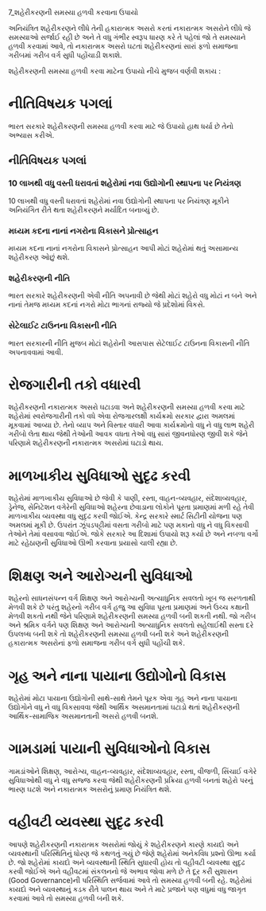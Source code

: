 7_શહેરીકરણની સમસ્યા હળવી કરવાના ઉપાયો

અનિયંત્રિત શહેરીકરણને લીધે તેની હકારાત્મક અસરો કરતાં નકારાત્મક અસરોને લીધે જે સમસ્યાઓ સર્જાઈ રહી છે અને તે વધુ ગંભીર સ્વરૂપ ધારણ કરે તે પહેલાં જો તે સમસ્યાને હળવી કરવામાં આવે, તો નકારાત્મક અસરો ઘટતાં શહેરીકરણનાં સારાં ફળો સમાજના ગરીબમાં ગરીબ વર્ગ સુધી પહોંચાડી શકાશે.

શહેરીકરણની સમસ્યા હળવી કરવા માટેના ઉપાયો નીચે મુજબ વર્ણવી શકાય :

# નીતિવિષયક પગલાં
ભારત સરકારે શહેરીકરણની સમસ્યા હળવી કરવા માટે જે ઉપાયો હાથ ધર્યા છે તેનો અભ્યાસ કરીએ.

## નીતિવિષયક પગલાં
### 10 લાખથી વધુ વસ્તી ધરાવતાં શહેરોમાં નવા ઉદ્યોગોની સ્થાપના પર નિયંત્રણ
10 લાખથી વધુ વસ્તી ધરાવતાં શહેરોમાં નવા ઉદ્યોગોની સ્થાપના પર નિયંત્રણ મૂકીને અનિયંગિત રીતે થતા શહેરીકરણને મર્યાદિત બનાવ્યું છે.

### મધ્યમ કદના નાનાં નગરોના વિકાસને પ્રોત્સાહન
મધ્યમ કદના નાનાં નગરોના વિકાસને પ્રોત્સાહન આપી મોટાં શહેરોમાં થતું અસામાન્ય શહેરીકરણ ઓછું થશે.

### શહેરીકરણની નીતિ
ભારત સરકારે શહેરીકરણની એવી નીતિ અપનાવી છે જેથી મોટાં શહેરો વધુ મોટાં ન બને અને નાનાં તેમજ મધ્યમ કદનાં નગરો મોટા ભાગનાં રાજ્યો જે પ્રદેશોમાં વિકસે.

### સેટેલાઈટ ટાઉનના વિકાસની નીતિ
ભારત સરકારની નીતિ મુજબ મોટાં શહેરોની આસપાસ સેટેલાઈટ ટાઉનના વિકાસની નીતિ અપનાવવામાં આવી.

# રોજગારીની તકો વધારવી
શહેરીકરણની નકારાત્મક અસરો ઘટાડવા અને શહેરીકરણની સમસ્યા હળવી કરવા માટે શહેરોમાં સ્વરોજગારીની તકો વધે એવા રોજગારલક્ષી કાર્યક્રમો સરકાર દ્વારા અમલમાં મૂકવામાં આવ્યા છે. તેનો વ્યાપ અને વિસ્તાર વધારી આવા કાર્યક્રમોનો વધુ ને વધુ લાભ શહેરી ગરીબો લેતા થાય જેથી તેઓની આવક વધતા તેઓ વધુ સારાં જીવનધોરણ જીવી શકે જેને પરિણામે શહેરીકરણની નકારાત્મક અસરોમાં ઘટાડો થાય.

# માળખાકીય સુવિધાઓ સુદૃઢ કરવી
શહેરોમાં માળખાકીય સુવિધાઓ છે જેવી કે પાણી, રસ્તા, વાહન-વ્યવહાર, સંદેશાવ્યવહાર, ડ્રેનેજ, સેનિટેશન વગેરેની સુવિધાઓ શહેરના છેવાડાના લોકોને પૂરતા પ્રમાણમાં મળી રહે તેવી માળખાકીય વ્યવસ્થા વધુ સુદૃઢ કરવી જોઈએ. કેન્દ્ર સરકારે સ્માર્ટ સિટીની યોજના પણ અમલમાં મૂકી છે.
ઉપરાંત ઝૂંપડપટ્ટીમાં વસતા ગરીબો માટે પણ મકાનો વધુ ને વધુ વિકસાવી તેઓને તેમાં વસાવવા જોઈએ. જોકે સરકારે આ દિશામાં ઉપાયો શરૂ કર્યા છે અને નબળા વર્ગો માટે રહેઠાણની સુવિધાઓ ઊભી કરવાના પ્રયાસો ચાલી રહ્યા છે.

# શિક્ષણ અને આરોગ્યની સુવિધાઓ
શહેરનો સાધનસંપન્ન વર્ગ શિક્ષણ અને આરોગ્યની અત્યાધુનિક સવલતો ખૂબ જ સરળતાથી મેળવી શકે છે પરંતુ શહેરનો ગરીબ વર્ગ હજુ આ સુવિધા પૂરતા પ્રમાણમાં અને ઉચ્ચ કક્ષાની મેળવી શકતો નથી જેને પરિણામે શહેરીકરણની સમસ્યા હળવી બની શકતી નથી. જો ગરીબ અને શ્રમિક વર્ગને પણ શિક્ષણ અને આરોગ્યની અત્યાધુનિક સવલતો સહેલાઈથી સસ્તા દરે ઉપલબ્ધ બની શકે તો શહેરીકરણની સમસ્યા હળવી બની શકે અને શહેરીકરણની હકારાત્મક અસરોનાં ફળો સમાજના ગરીબ વર્ગ સુધી પહોંચી શકે.

# ગૃહ અને નાના પાયાના ઉદ્યોગોનો વિકાસ
શહેરોમાં મોટા પાયાના ઉદ્યોગોની સાથે-સાથે તેમને પૂરક એવા ગૃહ અને નાના પાયાના ઉદ્યોગોને વધુ ને વધુ વિકસાવવા જેથી આર્થિક અસમાનતામાં ઘટાડો થતાં શહેરીકરણની આર્થિક-સામાજિક અસમાનતાની અસરો હળવી બનશે.

# ગામડામાં પાયાની સુવિધાઓનો વિકાસ
ગામડાંઓને શિક્ષણ, આરોગ્ય, વાહન-વ્યવહાર, સંદેશાવ્યવહાર, રસ્તા, વીજળી, સિંચાઈ વગેરે સુવિધાઓથી વધુ ને વધુ સજ્જ કરવા જેથી શહેરીકરણની પ્રક્રિયા હળવી બનતાં શહેરો પરનું ભારણ ઘટશે અને નકારાત્મક અસરોનું પ્રમાણ નિયંત્રિત થશે.

# વહીવટી વ્યવસ્થા સુદૃઢ કરવી
આપણે શહેરીકરણની નકારાત્મક અસરોમાં જોયું કે શહેરીકરણને કારણે કાયદો અને વ્યવસ્થાની પરિસ્થિતિનું ધોરણ જે કથળતું ગયું છે જેણે શહેરોમાં અનેકવિધ પ્રશ્નો ઊભા કર્યા છે. જો શહેરોમાં કાયદો અને વ્યવસ્થાની સ્થિતિ સુધારવી હોય તો વહીવટી વ્યવસ્થા સુદૃઢ કરવી જોઈએ અને વહીવટમાં સંકલનનો જે અભાવ જોવા મળે છે તે દૂર કરી સુશાસન (Good Governance)ની પરિસ્થિતિ સર્જવામાં આવે તો સમસ્યા હળવી બની રહે. શહેરોમાં કાયદો અને વ્યવસ્થાનું કડક રીતે પાલન થાય અને તે માટે પ્રજાને પણ વધુમાં વધુ જાગૃત કરવામાં આવે તો સમસ્યા હળવી બની શકે.
